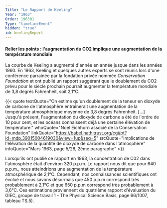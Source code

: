 ```yaml
---
Title: "Le Rapport de Keeling"
Year: "1963"
Order: 196301
Type: "timelineEvent"
hidden: "true"
id: keelingReport
---
```


#### Relier les points : l'augmentation du CO2 implique une augmentation de la température mondiale

La courbe de Keeling a augmenté d'année en année jusque dans les années 1960. En 1963, Keeling et quelques autres experts se sont réunis lors d'une conférence parrainée par la fondation privée nommée _Conservation Foundation_ et ont publié un rapport suggérant que le doublement du CO2 prévu pour le siècle prochain pourrait augmenter la température mondiale de 3,8 degrés Fahrenheit, soit 2,1°C.

{{< quote textQuote="On estime qu'un doublement de la teneur en dioxyde de carbone de l'atmosphère entraînerait une augmentation de la température atmosphérique moyenne de 3,8 degrés Fahrenheit. [...] Jusqu'à présent, l'augmentation du dioxyde de carbone a été de l'ordre de 10 pour cent, et les océans connaissent déjà une certaine élévation de température." whoQuote="Noel Eichhorn associé de la Conservation Foundation" linkQuote="https://babel.hathitrust.org/cgi/pt?id=mdp.39015004619030&view=1up&seq=5" srcQuote="Implications de l'élévation de la quantité de dioxyde de carbone dans l'atmosphère" infoQuote="Mars 1963, page 5/28, 2ème paragraphe" >}}

Lorsqu'ils ont publié ce rapport en 1963, la concentration de C02 dans l'atmosphère était d'environ 320 p.p.m. Le rapport nous dit que pour 640 p.p.m., nous atteindrions une augmentation de la température atmosphérique de 2,1°C. Cependant, nos connaissances scientifiques ont évolué et nous savons désormais que 450 p.p.m correspond très probablement à 2,1°C et que 650 p.p.m correspond très probablement à 3,6°C. Ces estimations proviennent du quatrième rapport d'évaluation du GIEC, groupe de travail 1 - The Physical Science Basis, page 66/1007, tableau TS.5).